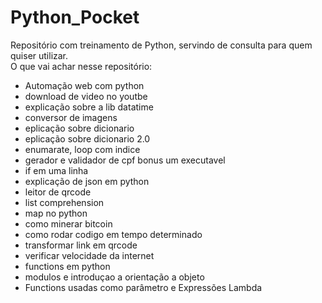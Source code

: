 # Python_Pocket
Repositório com treinamento de Python, servindo de consulta para quem quiser utilizar.<br>
O que vai achar nesse repositório:
- Automação web com python
- download de video no youtbe
- explicação sobre a lib datatime
- conversor de imagens
- eplicação sobre dicionario
- eplicação sobre dicionario 2.0
- enumarate, loop com indice
- gerador e validador de cpf bonus um executavel
- if em uma linha
- explicação de json em python
- leitor de qrcode
- list comprehension
- map no python
- como minerar bitcoin
- como rodar codigo em tempo determinado
- transformar link em qrcode
- verificar velocidade da internet
- functions em python
- modulos e introduçao a orientação a objeto
- Functions usadas como parâmetro e Expressões Lambda
